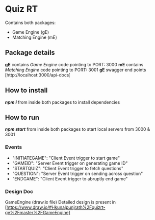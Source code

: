 # Quiz RT 
Contains both packages: 
* Game Engine (gE) 
* Matching Engine (mE) 
 
## Package details
__gE__ contains _Game Engine_ code pointing to PORT: 3000 
__mE__ contains _Matching Engine_ code pointing to PORT: 3001 
__gE__ swagger end points [http://localhost:3000/api-docs] 
 
## How to install 
___npm i___ from inside both packages to install dependencies 
 
## How to run 
___npm start___ from inside both packages to start local servers from 3000 & 3001  
 
### Events 
* "INITIATEGAME": "Client Event trigger to start game" 
* "GAMEID": "Server Event trigger on generating game ID" 
* "STARTQUIZ": "Client Event trigger to fetch questions" 
* "QUESTION": "Server Event trigger on sending across question" 
* "ENDGAME": "Client Event trigger to abruptly end game" 
 
### Design Doc 
GameEngine (draw.io file) 
Detailed design is present in [https://www.draw.io/#Hkunalpunjrath%2Fquizrt-ge%2Fmaster%2FGameEngine] 
